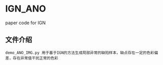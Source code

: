 # IGN_ANO
paper code for IGN  
## 文件介绍
    demo_ANO_IMG.py 用于基于IGN的方法生成局部异常的缺陷样本，缺点存在一定的色彩偏差，存在异常值干扰正常的色彩